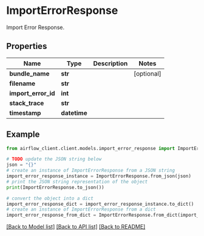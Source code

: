 # ImportErrorResponse

Import Error Response.

## Properties

Name | Type | Description | Notes
------------ | ------------- | ------------- | -------------
**bundle_name** | **str** |  | [optional] 
**filename** | **str** |  | 
**import_error_id** | **int** |  | 
**stack_trace** | **str** |  | 
**timestamp** | **datetime** |  | 

## Example

```python
from airflow_client.client.models.import_error_response import ImportErrorResponse

# TODO update the JSON string below
json = "{}"
# create an instance of ImportErrorResponse from a JSON string
import_error_response_instance = ImportErrorResponse.from_json(json)
# print the JSON string representation of the object
print(ImportErrorResponse.to_json())

# convert the object into a dict
import_error_response_dict = import_error_response_instance.to_dict()
# create an instance of ImportErrorResponse from a dict
import_error_response_from_dict = ImportErrorResponse.from_dict(import_error_response_dict)
```
[[Back to Model list]](../README.md#documentation-for-models) [[Back to API list]](../README.md#documentation-for-api-endpoints) [[Back to README]](../README.md)


